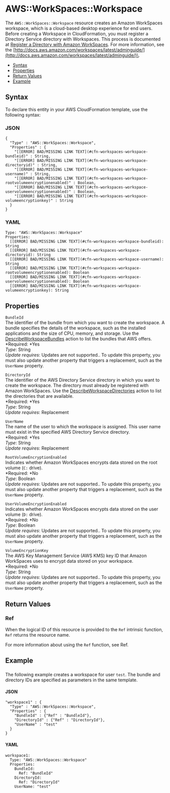# AWS::WorkSpaces::Workspace<a name="aws-resource-workspaces-workspace"></a>

The `AWS::WorkSpaces::Workspace` resource creates an Amazon WorkSpaces workspace, which is a cloud\-based desktop experience for end users\. Before creating a Workspace in CloudFormation, you must register a Directory Service directory with Workspaces\. This process is documented at [Register a Directory with Amazon WorkSpaces](http://docs.aws.amazon.com/workspaces/latest/adminguide/register-deregister-directory.html)\. For more information, see the [http://docs.aws.amazon.com/workspaces/latest/adminguide/](http://docs.aws.amazon.com/workspaces/latest/adminguide/)\. 


+ [Syntax](#aws-resource-workspaces-workspace-syntax)
+ [Properties](#w3ab2c21c10e1099b9)
+ [Return Values](#w3ab2c21c10e1099c11)
+ [Example](#w3ab2c21c10e1099c13)

## Syntax<a name="aws-resource-workspaces-workspace-syntax"></a>

To declare this entity in your AWS CloudFormation template, use the following syntax:

### JSON<a name="aws-resource-workspaces-workspace-syntax.json"></a>

```
{
  "Type" : "AWS::WorkSpaces::Workspace",
  "Properties" : {
    "[[ERROR] BAD/MISSING LINK TEXT](#cfn-workspaces-workspace-bundleid)" : String,
    "[[ERROR] BAD/MISSING LINK TEXT](#cfn-workspaces-workspace-directoryid)" : String,
    "[[ERROR] BAD/MISSING LINK TEXT](#cfn-workspaces-workspace-username)" : String,
    "[[ERROR] BAD/MISSING LINK TEXT](#cfn-workspaces-workspace-rootvolumeencryptionenabled)" : Boolean,
    "[[ERROR] BAD/MISSING LINK TEXT](#cfn-workspaces-workspace-uservolumeencryptionenabled)" : Boolean,
    "[[ERROR] BAD/MISSING LINK TEXT](#cfn-workspaces-workspace-volumeencryptionkey)" : String
  }
}
```

### YAML<a name="aws-resource-workspaces-workspace-syntax.yaml"></a>

```
Type: "AWS::WorkSpaces::Workspace"
Properties: 
  [[ERROR] BAD/MISSING LINK TEXT](#cfn-workspaces-workspace-bundleid): String
  [[ERROR] BAD/MISSING LINK TEXT](#cfn-workspaces-workspace-directoryid): String
  [[ERROR] BAD/MISSING LINK TEXT](#cfn-workspaces-workspace-username): String
  [[ERROR] BAD/MISSING LINK TEXT](#cfn-workspaces-workspace-rootvolumeencryptionenabled): Boolean
  [[ERROR] BAD/MISSING LINK TEXT](#cfn-workspaces-workspace-uservolumeencryptionenabled): Boolean
  [[ERROR] BAD/MISSING LINK TEXT](#cfn-workspaces-workspace-volumeencryptionkey): String
```

## Properties<a name="w3ab2c21c10e1099b9"></a>

`BundleId`  
The identifier of the bundle from which you want to create the workspace\. A bundle specifies the details of the workspace, such as the installed applications and the size of CPU, memory, and storage\. Use the [DescribeWorkspaceBundles](http://docs.aws.amazon.com/workspaces/latest/devguide/API_DescribeWorkspaceBundles.html) action to list the bundles that AWS offers\.  
*Required: *Yes  
*Type*: String  
*Update requires*: Updates are not supported\.\. To update this property, you must also update another property that triggers a replacement, such as the `UserName` property\.

`DirectoryId`  
The identifier of the AWS Directory Service directory in which you want to create the workspace\. The directory must already be registered with Amazon WorkSpaces\. Use the [DescribeWorkspaceDirectories](http://docs.aws.amazon.com/workspaces/latest/devguide/API_DescribeWorkspaceDirectories.html) action to list the directories that are available\.  
*Required: *Yes  
*Type*: String  
*Update requires*: Replacement

`UserName`  
The name of the user to which the workspace is assigned\. This user name must exist in the specified AWS Directory Service directory\.  
*Required: *Yes  
*Type*: String  
*Update requires*: Replacement

`RootVolumeEncryptionEnabled`  
Indicates whether Amazon WorkSpaces encrypts data stored on the root volume \(`C:` drive\)\.  
*Required: *No  
*Type*: Boolean  
*Update requires*: Updates are not supported\.\. To update this property, you must also update another property that triggers a replacement, such as the `UserName` property\.

`UserVolumeEncryptionEnabled`  
Indicates whether Amazon WorkSpaces encrypts data stored on the user volume \(`D:` drive\)\.  
*Required: *No  
*Type*: Boolean  
*Update requires*: Updates are not supported\.\. To update this property, you must also update another property that triggers a replacement, such as the `UserName` property\.

`VolumeEncryptionKey`  
The AWS Key Management Service \(AWS KMS\) key ID that Amazon WorkSpaces uses to encrypt data stored on your workspace\.  
*Required: *No  
*Type*: String  
*Update requires*: Updates are not supported\.\. To update this property, you must also update another property that triggers a replacement, such as the `UserName` property\.

## Return Values<a name="w3ab2c21c10e1099c11"></a>

### Ref<a name="w3ab2c21c10e1099c11b2"></a>

When the logical ID of this resource is provided to the `Ref` intrinsic function, `Ref` returns the resource name\.

For more information about using the `Ref` function, see Ref\.

## Example<a name="w3ab2c21c10e1099c13"></a>

### <a name="w3ab2c21c10e1099c13b2"></a>

The following example creates a workspace for user `test`\. The bundle and directory IDs are specified as parameters in the same template\.

#### JSON<a name="aws-resource-workspaces-workspace-example.json"></a>

```
"workspace1" : {
  "Type" : "AWS::WorkSpaces::Workspace",
  "Properties" : {
    "BundleId" : {"Ref" : "BundleId"},
    "DirectoryId" : {"Ref" : "DirectoryId"},
    "UserName" : "test"
  }
}
```

#### YAML<a name="aws-resource-workspaces-workspace-example.yaml"></a>

```
workspace1: 
  Type: "AWS::WorkSpaces::Workspace"
  Properties: 
    BundleId: 
      Ref: "BundleId"
    DirectoryId: 
      Ref: "DirectoryId"
    UserName: "test"
```